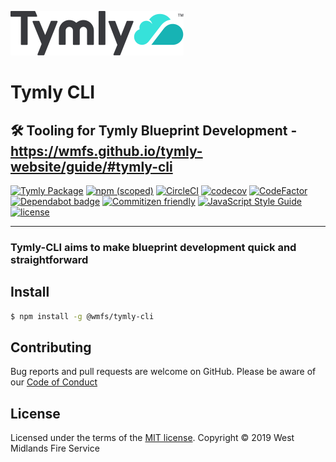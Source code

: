 ![Tymly Logo](https://github.com/wmfs/tymly-cli/blob/master/assets/tymly_wordmark_and_logo_medium.svg)

# Tymly CLI
## 🛠 Tooling for Tymly Blueprint Development - https://wmfs.github.io/tymly-website/guide/#tymly-cli

[![Tymly Package](https://img.shields.io/badge/tymly-package-blue.svg)](https://tymly.io/)
[![npm (scoped)](https://img.shields.io/npm/v/@wmfs/tymly-cli.svg)](https://www.npmjs.com/package/@wmfs/tymly-cli)
[![CircleCI](https://circleci.com/gh/wmfs/tymly-cli.svg?style=svg)](https://circleci.com/gh/wmfs/tymly-cli)
[![codecov](https://codecov.io/gh/wmfs/tymly-cli/branch/master/graph/badge.svg)](https://codecov.io/gh/wmfs/tymly-cli)
[![CodeFactor](https://www.codefactor.io/repository/github/wmfs/tymly-cli/badge)](https://www.codefactor.io/repository/github/wmfs/tymly-cli)
[![Dependabot badge](https://img.shields.io/badge/Dependabot-active-brightgreen.svg)](https://dependabot.com/)
[![Commitizen friendly](https://img.shields.io/badge/commitizen-friendly-brightgreen.svg)](http://commitizen.github.io/cz-cli/)
[![JavaScript Style Guide](https://img.shields.io/badge/code_style-standard-brightgreen.svg)](https://standardjs.com)
[![license](https://img.shields.io/github/license/mashape/apistatus.svg)](https://github.com/wmfs/tymly-cli/blob/master/LICENSE)

---

### Tymly-CLI aims to make blueprint development quick and straightforward

## <a name='install'></a>Install

``` bash
$ npm install -g @wmfs/tymly-cli
```

## Contributing

Bug reports and pull requests are welcome on GitHub. Please be aware of our [Code of Conduct](https://github.com/wmfs/tymly-cli/blob/master/CODE_OF_CONDUCT.md)

## <a name="license"></a>License
Licensed under the terms of the [MIT license](https://github.com/wmfs/tymly-cli/blob/master/LICENSE). Copyright &copy; 2019 West Midlands Fire Service

